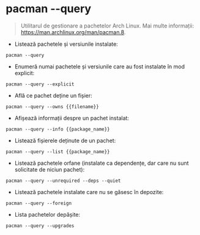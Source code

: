 # pacman --query

> Utilitarul de gestionare a pachetelor Arch Linux.
> Mai multe informații: <https://man.archlinux.org/man/pacman.8>.

- Listează pachetele și versiunile instalate:

`pacman --query`

- Enumeră numai pachetele și versiunile care au fost instalate în mod explicit:

`pacman --query --explicit`

- Află ce pachet deține un fișier:

`pacman --query --owns {{filename}}`

- Afișează informații despre un pachet instalat:

`pacman --query --info {{package_name}}`

- Listează fișierele deținute de un pachet:

`pacman --query --list {{package_name}}`

- Listează pachetele orfane (instalate ca dependențe, dar care nu sunt solicitate de niciun pachet):

`pacman --query --unrequired --deps --quiet`

- Listează pachetele instalate care nu se găsesc în depozite:

`pacman --query --foreign`

- Lista pachetelor depășite:

`pacman --query --upgrades`
